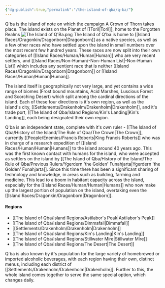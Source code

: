 ```yaml
---
{"dg-publish":true,"permalink":"/the-island-of-qba/q-ba/"}
---
```


Q'ba is the island of note on which the campaign A Crown of Thorn takes place. The island exists on the Planet of [[Toril\|Toril]], home to the Forgotten Realms
![The Island of Q'Ba.png](/img/user/zAttachments/The%20Island%20of%20Q'Ba.png)
The Island of Q'ba is home to [[Island Races/Dragonkin/Dragonborn\|Dragonborn]] as a native species, as well as a few other races who have settled upon the island in small numbers over the most recent few hundred years. These races are now split into their own categories of [[Island Races/Human/Human\|Human]] who are very recent settlers, and [[Island Races/Non-Human/-Non-Human List\|-Non-Human List]] which includes any sentient race that is neither [[Island Races/Dragonkin/Dragonborn\|Dragonborn]] or [[Island Races/Human/Human\|Human]]. 

The island itself is geographically not very large, and yet contains a wide range of biomes (Frost bound mountains, Acid Marshes, Luscious Forest and Scorching Desert) which split among the cardinal directions of the island. Each of these four directions is it's own region, as well as the island's city, [[Settlements/Drakenholm/Drakenholm\|Drakenholm]], and it's trade port, [[The Island of Qba/Island Regions/Kin's Landing\|Kin's Landing]], each being designated their own region.

Q'ba is an independent state, complete with it's own ruler - [[The Island of Qba/History of the Island/The Rule of Qba/The Crown\|The Crown]], currently [[People/Enemies/Francis Roberts\|King Francis Roberts]] who was in charge of a research expedition of [[Island Races/Human/Human\|Humans]] to the island around 40 years ago. This was the first known contact with humans for the island, who were accepted as settlers on the island by [[The Island of Qba/History of the Island/The Rule of Qba/Previous Rulers/Ygerdern 'the Golden' Funahjarta\|Ygerdern 'the Golden' Funahjarta]]. Since this time there has been a significant sharing of technology and knowledge, in areas such as building, farming and medicine. This lead to a boom in habitant capacity across the island, especially for the [[Island Races/Human/Human\|Humans]] who now make up the largest portion of population on the island, overtaking even the [[Island Races/Dragonkin/Dragonborn\|Dragonborn]].

#### Regions
- [[The Island of Qba/Island Regions/Astilabor's Peak\|Astilabor's Peak]]
- [[The Island of Qba/Island Regions/Dimmafall\|Dimmafall]]
- [[Settlements/Drakenholm/Drakenholm\|Drakenholm]]
- [[The Island of Qba/Island Regions/Kin's Landing\|Kin's Landing]]
- [[The Island of Qba/Island Regions/Stillwater Mire\|Stillwater Mire]]
- [[The Island of Qba/Island Regions/The Desert\|The Desert]]

Q'ba is also known by it's population for the large variety of homebrewed or imported alcoholic beverages, with each region having their own, distinct menus, including each district of [[Settlements/Drakenholm/Drakenholm\|Drakenholm]]. Further to this, the whole island comes together to serve the same special option, which changes daily.